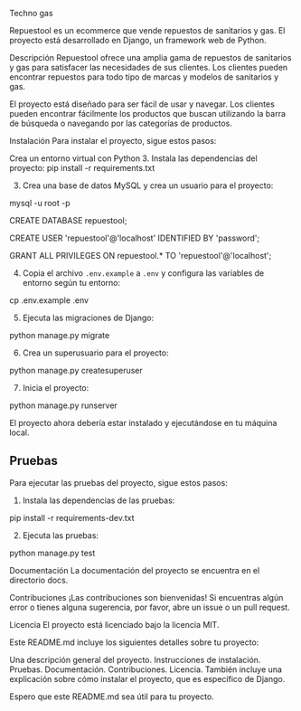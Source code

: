 Techno gas

Repuestool es un ecommerce que vende repuestos de sanitarios y gas. El proyecto está desarrollado en Django, un framework web de Python.

Descripción
Repuestool ofrece una amplia gama de repuestos de sanitarios y gas para satisfacer las necesidades de sus clientes. Los clientes pueden encontrar repuestos para todo tipo de marcas y modelos de sanitarios y gas.

El proyecto está diseñado para ser fácil de usar y navegar. Los clientes pueden encontrar fácilmente los productos que buscan utilizando la barra de búsqueda o navegando por las categorías de productos.

Instalación
Para instalar el proyecto, sigue estos pasos:

Crea un entorno virtual con Python 3.
Instala las dependencias del proyecto:
pip install -r requirements.txt


3. Crea una base de datos MySQL y crea un usuario para el proyecto:

mysql -u root -p


CREATE DATABASE repuestool;


CREATE USER 'repuestool'@'localhost' IDENTIFIED BY 'password';


GRANT ALL PRIVILEGES ON repuestool.* TO 'repuestool'@'localhost';


4. Copia el archivo `.env.example` a `.env` y configura las variables de entorno según tu entorno:

cp .env.example .env


5. Ejecuta las migraciones de Django:

python manage.py migrate


6. Crea un superusuario para el proyecto:

python manage.py createsuperuser


7. Inicia el proyecto:

python manage.py runserver


El proyecto ahora debería estar instalado y ejecutándose en tu máquina local.

## Pruebas

Para ejecutar las pruebas del proyecto, sigue estos pasos:

1. Instala las dependencias de las pruebas:

pip install -r requirements-dev.txt


2. Ejecuta las pruebas:

python manage.py test

Documentación
La documentación del proyecto se encuentra en el directorio docs.

Contribuciones
¡Las contribuciones son bienvenidas! Si encuentras algún error o tienes alguna sugerencia, por favor, abre un issue o un pull request.

Licencia
El proyecto está licenciado bajo la licencia MIT.

Este README.md incluye los siguientes detalles sobre tu proyecto:

Una descripción general del proyecto.
Instrucciones de instalación.
Pruebas.
Documentación.
Contribuciones.
Licencia.
También incluye una explicación sobre cómo instalar el proyecto, que es específico de Django.

Espero que este README.md sea útil para tu proyecto.
